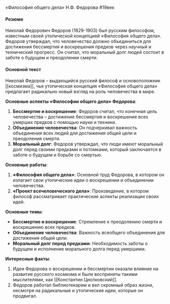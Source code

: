 «Философия общего дела» Н.Ф. Федорова
#19век 
#### Резюме

Николай Федорович Федоров (1829-1903) был русским философом, известным своей утопической концепцией «Философия общего дела». Федоров утверждал, что человечество должно объединиться для достижения бессмертия и воскрешения предков через научный и технический прогресс. Он считал, что моральный долг людей состоит в заботе о будущем и преодолении смерти.

#### Основной текст

Николай Федоров – выдающийся русский философ и основоположник [[космизма]], чья утопическая концепция «Философия общего дела» предлагает радикально новый взгляд на роль человечества в мире.

**Основные аспекты «Философии общего дела» Федорова**:

1. **Бессмертие и воскрешение**: Федоров считал, что конечная цель человечества – достижение бессмертия и воскрешение всех умерших предков с помощью науки и техники.
2. **Объединение человечества**: Он подчеркивал важность объединения всех людей для достижения общей цели и преодоления смерти.
3. **Моральный долг**: Федоров утверждал, что люди имеют моральный долг перед своими предками и потомками, который заключается в заботе о будущем и борьбе со смертью.

**Основные работы**:

1. **«Философия общего дела»**: Основной труд Федорова, в котором он излагает свои утопические идеи о воскрешении и объединении человечества.
2. **«Проект всечеловеческого дела»**: Произведение, в котором философ рассматривает практические аспекты реализации своих идей.

**Основные темы**:

- **Бессмертие и воскрешение**: Стремление к преодолению смерти и воскрешению всех предков.
- **Объединение человечества**: Важность всеобщего объединения для достижения общей цели.
- **Моральный долг перед предками**: Необходимость заботы о будущем и исполнение морального долга перед умершими.

**Интересные факты**:

1. Идеи Федорова о воскрешении и бессмертии оказали влияние на развитие русского космизма и были восприняты такими мыслителями, как [[Константин Циолковский]].
2. Федоров работал библиотекарем и вел скромный образ жизни, несмотря на радикальные и утопические идеи, которые он продвигал.